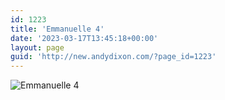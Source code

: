 ```yaml
---
id: 1223
title: 'Emmanuelle 4'
date: '2023-03-17T13:45:18+00:00'
layout: page
guid: 'http://new.andydixon.com/?page_id=1223'
---
```


![Emmanuelle 4](https://i0.wp.com/assets.g8x2.ldn.idrivee2-23.com/posters/Emmanuelle%204%2001.jpg?w=1200&ssl=1 "Emmanuelle 4")